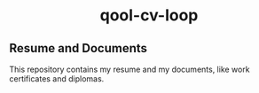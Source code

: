 <h1 align="center"> qool-cv-loop </h1>


## Resume and Documents
This repository contains my resume and my documents, like work certificates and diplomas.